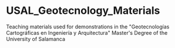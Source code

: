 # USAL_Geotecnology_Materials
Teaching materials used for demonstrations in the "Geotecnologías Cartográficas en Ingeniería y Arquitectura" Master's Degree of the University of Salamanca
